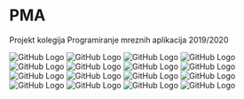 # PMA
Projekt kolegija Programiranje mreznih aplikacija 2019/2020

![GitHub Logo](https://github.com/jjosipa404/PMA/blob/master/Screenshots/Snimka%20zaslona%20(325).png)
![GitHub Logo](https://github.com/jjosipa404/PMA/blob/master/Screenshots/Snimka%20zaslona%20(326).png)
![GitHub Logo](https://github.com/jjosipa404/PMA/blob/master/Screenshots/Snimka%20zaslona%20(327).png)
![GitHub Logo](https://github.com/jjosipa404/PMA/blob/master/Screenshots/Snimka%20zaslona%20(330).png)
![GitHub Logo](https://github.com/jjosipa404/PMA/blob/master/Screenshots/Snimka%20zaslona%20(334).png)
![GitHub Logo](https://github.com/jjosipa404/PMA/blob/master/Screenshots/Snimka%20zaslona%20(343).png)
![GitHub Logo](https://github.com/jjosipa404/PMA/blob/master/Screenshots/Snimka%20zaslona%20(331).png)
![GitHub Logo](https://github.com/jjosipa404/PMA/blob/master/Screenshots/Snimka%20zaslona%20(333).png)
![GitHub Logo](https://github.com/jjosipa404/PMA/blob/master/Screenshots/Snimka%20zaslona%20(335).png)
![GitHub Logo](https://github.com/jjosipa404/PMA/blob/master/Screenshots/Snimka%20zaslona%20(336).png)
![GitHub Logo](https://github.com/jjosipa404/PMA/blob/master/Screenshots/Snimka%20zaslona%20(337).png)
![GitHub Logo](https://github.com/jjosipa404/PMA/blob/master/Screenshots/Snimka%20zaslona%20(338).png)
![GitHub Logo](https://github.com/jjosipa404/PMA/blob/master/Screenshots/Snimka%20zaslona%20(339).png)
![GitHub Logo](https://github.com/jjosipa404/PMA/blob/master/Screenshots/Snimka%20zaslona%20(340).png)
![GitHub Logo](https://github.com/jjosipa404/PMA/blob/master/Screenshots/Snimka%20zaslona%20(342).png)
![GitHub Logo](https://github.com/jjosipa404/PMA/blob/master/Screenshots/Snimka%20zaslona%20(344).png)
